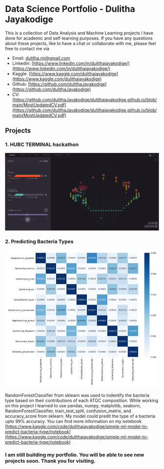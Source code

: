 # Data Science Portfolio - Dulitha Jayakodige

This is a collection of Data Analysis and Machine Learning projects I have done for academic and self-learning purposes. If you have any questions about these projects, like to have a chat or collaborate with me, please feel free to contact me via
* Email: dulitha.mj@gmail.com
* Linkedin: [https://www.linkedin.com/in/dulithajayakodige/](https://www.linkedin.com/in/dulithajayakodige/)
* Kaggle: [https://www.kaggle.com/dulithajayakodige](https://www.kaggle.com/dulithajayakodige)
* Github: [https://github.com/dulithaJayakodige](https://github.com/dulithaJayakodige)
* CV: [https://github.com/dulithaJayakodige/dulithajayakodige.github.io/blob/main/MostUpdatedCV.pdf](https://github.com/dulithaJayakodige/dulithajayakodige.github.io/blob/main/MostUpdatedCV.pdf)

## Projects

### 1. HUBC TERMINAL hackathon

![alt text](HUBCTerminal.png)



### 2. Predicting Bacteria Types 

![alt text](bacteriatypeprediction.png)

RandomForestClassifier from sklearn was used to indentify the bacteria type based on their contributions of each ATGC composition. While working on this project I learned to use pandas, numpy, matplotlib, seaborn, RandomForestClassifier, train_test_split, confusion_matrix, and accuracy_score from sklearn. My model could predit the type of a bacteria upto 99% accuracy. You can find more information on my notebook [https://www.kaggle.com/code/dulithajayakodige/simple-ml-model-to-predict-bacteria-type/notebook](https://www.kaggle.com/code/dulithajayakodige/simple-ml-model-to-predict-bacteria-type/notebook)

### I am still building my portfolio. You will be able to see new projects soon. Thank you for visiting.
